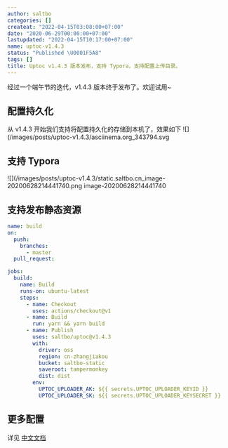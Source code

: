 ```yaml
---
author: saltbo
categories: []
createat: "2022-04-15T03:08:00+07:00"
date: "2020-06-29T00:00:00+07:00"
lastupdated: "2022-04-15T10:17:00+07:00"
name: uptoc-v1.4.3
status: "Published \U0001F5A8"
tags: []
title: Uptoc v1.4.3 版本发布，支持 Typora，支持配置上传目录。
---
```


经过一个端午节的迭代，v1.4.3 版本终于发布了。欢迎试用~

## 配置持久化

从 v1.4.3 开始我们支持将配置持久化的存储到本机了，效果如下
![](/images/posts/uptoc-v1.4.3/asciinema.org_343794.svg

## 支持 Typora

![](/images/posts/uptoc-v1.4.3/static.saltbo.cn_image-20200628214441740.png
image-20200628214441740

## 支持发布静态资源

```yaml
name: build
on:
  push:
    branches:
      - master
  pull_request:

jobs:
  build:
    name: Build
    runs-on: ubuntu-latest
    steps:
      - name: Checkout
        uses: actions/checkout@v1
      - name: Build
        run: yarn && yarn build
      - name: Publish
        uses: saltbo/uptoc@v1.4.3
        with:
          driver: oss
          region: cn-zhangjiakou
          bucket: saltbo-static
          saveroot: tampermonkey
          dist: dist
        env:
          UPTOC_UPLOADER_AK: ${{ secrets.UPTOC_UPLOADER_KEYID }}
          UPTOC_UPLOADER_SK: ${{ secrets.UPTOC_UPLOADER_KEYSECRET }}
```

## 更多配置

详见 [中文文档](/uptoc)
